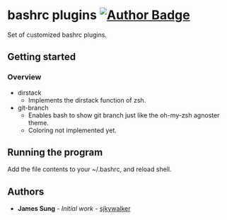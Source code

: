 # bashrc plugins [![Author Badge](https://img.shields.io/badge/author-sjkywalker-purple.svg)](https://github.com/sjkywalker/)

Set of customized bashrc plugins.

## Getting started

### Overview

* dirstack
    * Implements the dirstack function of zsh.
* git-branch
    * Enables bash to show git branch just like the oh-my-zsh agnoster theme.
    * Coloring not implemented yet.

## Running the program

Add the file contents to your ~/.bashrc, and reload shell.

## Authors

* **James Sung** - *Initial work* - [sjkywalker](https://github.com/sjkywalker)

